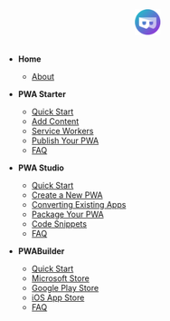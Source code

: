 <div align=center>
  <img width="45" src="assets/icons/pwa-builder.png">
</div>
<br>

<!-- 
  <a href="#/starter/">  </a>
  <a href="#/studio/">  </a>
  <a href="#/builder/">  </a>
--->

- **Home** 
  - <a href="#/"> About </a>

- **PWA Starter** 
  - <a href="#/starter/quick-start"> Quick Start </a>
  - <a href="#/starter/adding-content"> Add Content </a>
  - <a href="#/starter/service-worker"> Service Workers </a>
  - <a href="#/starter/publish"> Publish Your PWA </a>
  - <a href="#/starter/faq"> FAQ </a>
  
- **PWA Studio**
  - <a href="#/studio/quick-start">Quick Start</a>
  - <a href="#/studio/create-new"> Create a New PWA </a>
  - <a href="#/studio/existing-app"> Converting Existing Apps </a>
  - <a href="#/studio/package"> Package Your PWA </a>
  - <a href="#/studio/snippets"> Code Snippets </a>
  - <a href="#/studio/faq"> FAQ </a>

- **PWABuilder**
  - <a href="#/builder/quick-start"> Quick Start </a>
  - <a href="#/builder/windows">  Microsoft Store </a>
  - <a href="#/builder/android"> Google Play Store </a>
  - <a href="#/builder/iOS"> iOS App Store </a>
  - <a href="#/builder/FAQ"> FAQ </a>